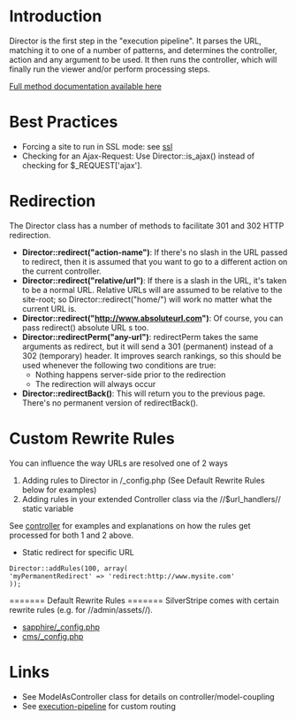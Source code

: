 # Introduction

Director is the first step in the "execution pipeline". It parses the URL, matching it to one of a number of patterns, and determines the controller, action and any argument to be used. It then runs the controller, which will finally run the viewer and/or perform processing steps.

[Full method documentation available here](http://api.silverstripe.org/2.4/sapphire/control/Director.html)

# Best Practices

*  Forcing a site to run in SSL mode: see [ssl](ssl)
*  Checking for an Ajax-Request: Use Director::is_ajax() instead of checking for $_REQUEST['ajax'].

# Redirection

The Director class has a number of methods to facilitate 301 and 302 HTTP redirection.

*  **Director::redirect("action-name")**: If there's no slash in the URL passed to redirect, then it is assumed that you want to go to a different action on the current controller.
*  **Director::redirect("relative/url")**: If there is a slash in the URL, it's taken to be a normal URL.  Relative URLs will are assumed to be relative to the site-root; so Director::redirect("home/") will work no matter what the current URL is.
*  **Director::redirect("http://www.absoluteurl.com")**: Of course, you can pass redirect() absolute URL s too.
*  **Director::redirectPerm("any-url")**: redirectPerm takes the same arguments as redirect, but it will send a 301 (permanent) instead of a 302 (temporary) header.  It improves search rankings, so this should be used whenever the following two conditions are true:
    * Nothing happens server-side prior to the redirection
    * The redirection will always occur
*  **Director::redirectBack()**: This will return you to the previous page.  There's no permanent version of redirectBack().


# Custom Rewrite Rules

You can influence the way URLs are resolved one of 2 ways

1.  Adding rules to Director in <yourproject>/_config.php (See Default Rewrite Rules below for examples)
2.  Adding rules in your extended Controller class via the //$url_handlers// static variable 

See [controller](controller) for examples and explanations on how the rules get processed for both 1 and 2 above. 

*  Static redirect for specific URL
~~~ {php}
Director::addRules(100, array(
'myPermanentRedirect' => 'redirect:http://www.mysite.com'
));
~~~

======= Default Rewrite Rules =======
SilverStripe comes with certain rewrite rules (e.g. for //admin/assets//).

*  [sapphire/_config.php](http://open.silverstripe.org/browser/modules/sapphire/trunk/_config.php)
*  [cms/_config.php](http://open.silverstripe.org/browser/modules/cms/trunk/_config.php)


# Links

*  See ModelAsController class for details on controller/model-coupling
*  See [execution-pipeline](execution-pipeline) for custom routing
